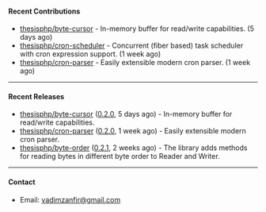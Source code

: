 #### Recent Contributions

- [thesisphp/byte-cursor](https://github.com/thesisphp/byte-cursor) - In-memory buffer for read/write capabilities. (5 days ago)
- [thesisphp/cron-scheduler](https://github.com/thesisphp/cron-scheduler) - Concurrent (fiber based) task scheduler with cron expression support. (1 week ago)
- [thesisphp/cron-parser](https://github.com/thesisphp/cron-parser) - Easily extensible modern cron parser. (1 week ago)

---

#### Recent Releases

- [thesisphp/byte-cursor](https://github.com/thesisphp/byte-cursor) ([0.2.0](https://github.com/thesisphp/byte-cursor/releases/tag/0.2.0), 5 days ago) - In-memory buffer for read/write capabilities.
- [thesisphp/cron-parser](https://github.com/thesisphp/cron-parser) ([0.2.0](https://github.com/thesisphp/cron-parser/releases/tag/0.2.0), 1 week ago) - Easily extensible modern cron parser.
- [thesisphp/byte-order](https://github.com/thesisphp/byte-order) ([0.2.1](https://github.com/thesisphp/byte-order/releases/tag/0.2.1), 2 weeks ago) - The library adds methods for reading bytes in different byte order to Reader and Writer.

---

#### Contact

- Email: [vadimzanfir@gmail.com](mailto://vadimzanfir@gmail.com)
